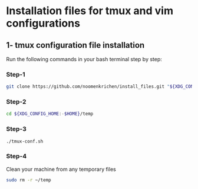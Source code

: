 # Installation files for tmux and vim configurations

## 1- tmux configuration file installation
Run the following commands in your bash terminal step by step:
### Step-1
```bash
git clone https://github.com/noomenkrichen/install_files.git "${XDG_CONFIG_HOME:-$HOME}/temp"
```
### Step-2
```bash
cd ${XDG_CONFIG_HOME:-$HOME}/temp
```
### Step-3
```bash
./tmux-conf.sh
```
### Step-4
Clean your machine from any temporary files
```bash
sudo rm -r ~/temp
```
